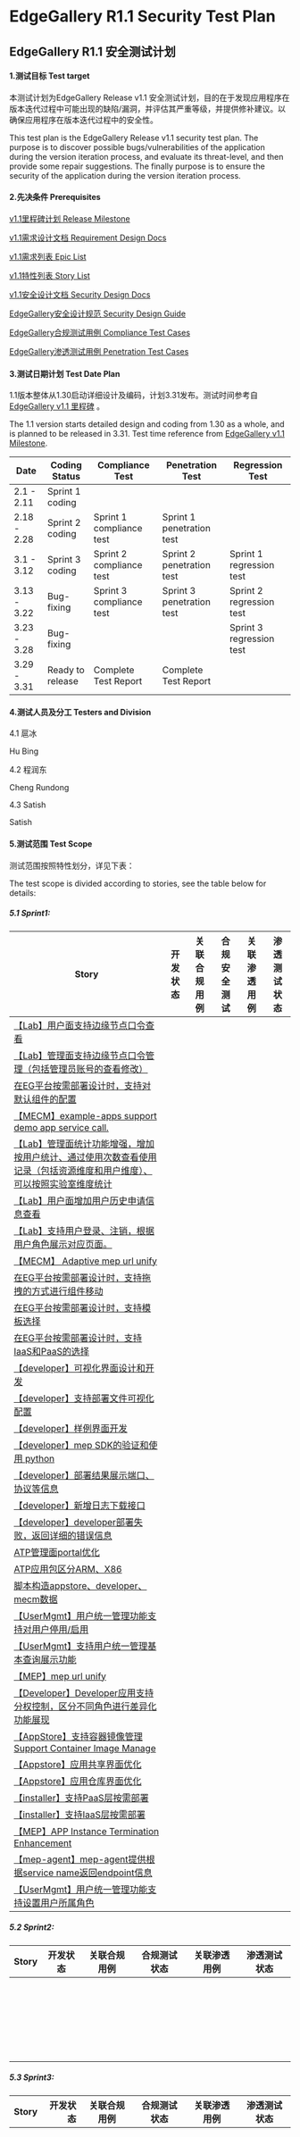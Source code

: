 # EdgeGallery R1.1 Security Test Plan

## EdgeGallery R1.1 安全测试计划



#### 1.测试目标 Test target

本测试计划为EdgeGallery Release v1.1 安全测试计划，目的在于发现应用程序在版本迭代过程中可能出现的缺陷/漏洞，并评估其严重等级，并提供修补建议。以确保应用程序在版本迭代过程中的安全性。

This test plan is the EdgeGallery Release v1.1 security test plan. The purpose is to discover possible bugs/vulnerabilities of the application during the version iteration process, and evaluate its threat-level, and then provide some repair suggestions. The finally purpose is to ensure the security of the application during the version iteration process.

#### 2.先决条件 Prerequisites

[v1.1里程碑计划 Release Milestone](https://gitee.com/edgegallery/community/blob/master/TSC/Release/v1.1/%E7%89%88%E6%9C%AC%E8%AE%A1%E5%88%92.md)

[v1.1需求设计文档 Requirement Design Docs](https://gitee.com/edgegallery/community/tree/master/Architecture%20WG/Requirements/v1.1)

[v1.1需求列表 Epic List](https://gitee.com/OSDT/dashboard/issues?issue_type_id=238024&sort=created_at%20desc&milestone_id=92309)

[v1.1特性列表 Story List](https://gitee.com/OSDT/dashboard/issues?issue_type_id=199539&sort=created_at%20desc&milestone_id=92309)

[v1.1安全设计文档 Security Design Docs](https://gitee.com/edgegallery/community/tree/master/Security%20WG/Security%20Testing/Compliance%20Report/Version%201.1)

[EdgeGallery安全设计规范 Security Design Guide](https://gitee.com/edgegallery/community/blob/master/Security%20WG/Secure%20Design/Security%20Design%20Guide%20CN.md)

[EdgeGallery合规测试用例 Compliance Test Cases]()

[EdgeGallery渗透测试用例 Penetration Test Cases]()

#### 3.测试日期计划 Test Date Plan

1.1版本整体从1.30启动详细设计及编码，计划3.31发布。测试时间参考自 [EdgeGallery v1.1 里程碑](https://gitee.com/edgegallery/community/blob/master/TSC/Release/v1.1/%E7%89%88%E6%9C%AC%E8%AE%A1%E5%88%92.md) 。

The 1.1 version starts detailed design and coding from 1.30 as a whole, and is planned to be released in 3.31. Test time reference from [EdgeGallery v1.1 Milestone](https://gitee.com/edgegallery/community/blob/master/Security%20WG/Security%20Testing/README.md).

| Date        | Coding Status    | Compliance Test          | Penetration Test          | Regression Test            |
| ----------- | ---------------- | ------------------------ | ------------------------- | -------------------------- |
| 2.1 - 2.11  | Sprint 1 coding  |                          |                           |                            |
| 2.18 - 2.28 | Sprint 2 coding  | Sprint 1 compliance test | Sprint 1 penetration test |                            |
| 3.1 - 3.12  | Sprint 3 coding  | Sprint 2 compliance test | Sprint 2 penetration test |   Sprint 1 regression test |
| 3.13 - 3.22 | Bug-fixing       | Sprint 3 compliance test | Sprint 3 penetration test |  Sprint 2 regression test  |
| 3.23 - 3.28 | Bug-fixing       |                          |                           | Sprint 3 regression test   |
| 3.29 - 3.31 | Ready to release | Complete Test Report     | Complete Test Report      |                            |

#### 4.测试人员及分工 Testers and Division

4.1 扈冰 

Hu Bing

4.2 程润东 

Cheng Rundong

4.3 Satish

Satish

#### 5.测试范围 Test Scope

测试范围按照特性划分，详见下表：

The test scope is divided according to stories, see the table below for details:

##### 5.1  Sprint1:


| Story        | 开发状态   | 关联合规用例 |  合规安全测试  |关联渗透用例| 渗透测试状态  |
| --------   | :----:  | :----: | :----: |  :----: | :----:  |
| [【Lab】用户面支持边缘节点口令查看](https://gitee.com/OSDT/dashboard?issue_id=I34NSE) |          |              |              |              |              |
| [【Lab】管理面支持边缘节点口令管理（包括管理员账号的查看修改）](https://gitee.com/OSDT/dashboard?issue_id=I34K7E) |          |              |              |              |              |
| [在EG平台按需部署设计时，支持对默认组件的配置](https://gitee.com/OSDT/dashboard?issue_id=I34JOK) |          |              |              |              |              |
| [【MECM】example-apps support demo app service call.     ](https://gitee.com/OSDT/dashboard?issue_id=I2P8CH) |          |              |              |              |              |
| [【Lab】管理面统计功能增强，增加按用户统计、通过使用次数查看使用记录（包括资源维度和用户维度）、可以按照实验室维度统计](https://gitee.com/OSDT/dashboard?issue_id=I2NU1Y) |          |              |              |              |              |
| [【Lab】用户面增加用户历史申请信息查看](https://gitee.com/OSDT/dashboard?issue_id=I2NU1P) |          |              |              |              |              |
| [【Lab】支持用户登录、注销，根据用户角色展示对应页面。](https://gitee.com/OSDT/dashboard?issue_id=I2NU0W) |          |              |              |              |              |
| [【MECM】 Adaptive mep url unify ](https://gitee.com/OSDT/dashboard?issue_id=I2NTWF) |          |              |              |              |              |
| [在EG平台按需部署设计时，支持拖拽的方式进行组件移动](https://gitee.com/OSDT/dashboard?issue_id=I2M6B2) |          |              |              |              |              |
| [在EG平台按需部署设计时，支持模板选择](https://gitee.com/OSDT/dashboard?issue_id=I2M6AQ) | | | | | |
| [在EG平台按需部署设计时，支持IaaS和PaaS的选择 ](https://gitee.com/OSDT/dashboard?issue_id=I2M6AN) | | | | | |
| [【developer】可视化界面设计和开发](https://gitee.com/OSDT/dashboard?issue_id=I2EDT9) | | | | | |
| [【developer】支持部署文件可视化配置](https://gitee.com/OSDT/dashboard?issue_id=I2EDT4) | | | | | |
| [【developer】样例界面开发](https://gitee.com/OSDT/dashboard?issue_id=I2EDSG) | | | | | |
| [【developer】mep SDK的验证和使用 python](https://gitee.com/OSDT/dashboard?issue_id=I2EDQV) | | | | | |
| [【developer】部署结果展示端口、协议等信息](https://gitee.com/OSDT/dashboard?issue_id=I2EDPL) | | | | | |
| [【developer】新增日志下载接口](https://gitee.com/OSDT/dashboard?issue_id=I2EDP2) | | | | | |
| [【developer】developer部署失败，返回详细的错误信息](https://gitee.com/OSDT/dashboard?issue_id=I2EDP0) | | | | | |
| [ATP管理面portal优化](https://gitee.com/OSDT/dashboard?issue_id=I2EC3E) | | | | | |
| [ATP应用包区分ARM、X86](https://gitee.com/OSDT/dashboard?issue_id=I2EC1E) | | | | | |
| [脚本构造appstore、developer、mecm数据 ](https://gitee.com/OSDT/dashboard?issue_id=I2EAIG) | | | | | |
| [【UserMgmt】用户统一管理功能支持对用户停用/启用](https://gitee.com/OSDT/dashboard?issue_id=I2E9MB) | | | | | |
| [【UserMgmt】支持用户统一管理基本查询展示功能](https://gitee.com/OSDT/dashboard?issue_id=I2E9M8) | | | | | |
| [【MEP】mep url unify](https://gitee.com/OSDT/dashboard?issue_id=I2E8D5) | | | | | |
| [【Developer】Developer应用支持分权控制，区分不同角色进行差异化功能展现](https://gitee.com/OSDT/dashboard?issue_id=I2E6S7) | | | | | |
| [【AppStore】支持容器镜像管理 Support Container Image Manage](https://gitee.com/OSDT/dashboard?issue_id=I2E3T8) | | | | | |
| [【Appstore】应用共享界面优化](https://gitee.com/OSDT/dashboard?issue_id=I2E1U4) | | | | | |
| [【Appstore】应用仓库界面优化](https://gitee.com/OSDT/dashboard?issue_id=I2E1T5) | | | | | |
| [【installer】支持PaaS层按需部署](https://gitee.com/OSDT/dashboard?issue_id=I2E0SI) | | | | | |
| [【installer】支持IaaS层按需部署](https://gitee.com/OSDT/dashboard?issue_id=I2E0NU) | | | | | |
| [【MEP】APP Instance Termination Enhancement](https://gitee.com/OSDT/dashboard?issue_id=I2DQV5) | | | | | |
| [【mep-agent】mep-agent提供根据service name返回endpoint信息](https://gitee.com/OSDT/dashboard?issue_id=I2CXVE) | | | | | |
| [【UserMgmt】用户统一管理功能支持设置用户所属角色](https://gitee.com/OSDT/dashboard?issue_id=I23FRE) | | | | | |


##### 5.2  Sprint2:


| Story        | 开发状态   | 关联合规用例 | 合规测试状态 | 关联渗透用例  | 渗透测试状态  |
| :-------   | :----:  | :----: | :----: |  :----: | :----:  |
|       |          |              |              |              |              |
|       |          |              |              |              |              |
|       |          |              |              |              |              |
|       |          |              |              |              |              |
|       |          |              |              |              |              |
|       |          |              |              |              |              |
|       |          |              |              |              |              |
|       |          |              |              |              |              |
|       |          |              |              |              |              |
|       |          |              |              |              |              |
|       |          |              |              |              |              |
|       |          |              |              |              |              |
|       |          |              |              |              |              |
|       |          |              |              |              |              |
|       |          |              |              |              |              |
|       |          |              |              |              |              |
|       |          |              |              |              |              |
|       |          |              |              |              |              |
|       |          |              |              |              |              |
|       |          |              |              |              |              |
|       |          |              |              |              |              |
|       |          |              |              |              |              |
|       |          |              |              |              |              |
|       |          |              |              |              |              |
|       |          |              |              |              |              |

##### 5.3  Sprint3:

| Story        | 开发状态   | 关联合规用例 |  合规测试状态  | 关联渗透用例  | 渗透测试状态 |
| --------   | -----:  | :----: | :----:  | :----:  | :----:  |
|       |          |              |              |              |              |
|       |          |              |              |              |              |
|       |          |              |              |              |              |
|       |          |              |              |              |              |
|       |          |              |              |              |              |
|       |          |              |              |              |              |
|       |          |              |              |              |              |
|       |          |              |              |              |              |
|       |          |              |              |              |              |
|       |          |              |              |              |              |
|       |          |              |              |              |              |
|       |          |              |              |              |              |
|       |          |              |              |              |              |
|       |          |              |              |              |              |
|       |          |              |              |              |              |
|       |          |              |              |              |              |
|       |          |              |              |              |              |
|       |          |              |              |              |              |
|       |          |              |              |              |              |
|       |          |              |              |              |              |
|       |          |              |              |              |              |

#### 6.安全测试用例管理 Security Test Cases Management

安全测试用例包括 [安全合规测试用例](https://gitee.com/edgegallery/community/tree/master/Security%20WG/Security%20Testing/Design%20Compliance%20Test%20Cases) 和 [渗透测试用例](https://gitee.com/edgegallery/community/tree/master/Security%20WG/Security%20Testing/Penetration%20Test%20Cases) 。

测试用例包括：测试用例ID，测试目的，测试描述，测试工具及其配置，测试步骤，预期结果等。

测试用例模板请参考 [测试用例模板](https://gitee.com/edgegallery/community/blob/master/Security%20WG/Security%20Testing/Security%20Test%20Case%20Templeate.rst) 。

测试结果包括：通过 / 不通过

Security test cases include [Security Compliance Test Cases](https://gitee.com/edgegallery/community/tree/master/Security%20WG/Security%20Testing/Design%20Compliance%20Test%20Cases) and [Penetration Test Cases](https://gitee.com/edgegallery/community/tree/master/Security%20WG/Security%20Testing/Penetration%20Test%20Cases).

Test cases include: test case ID, test purpose, test description, test tool and configuration, test steps, expected results, etc.

Please refer to [Test Case Template](https://gitee.com/edgegallery/community/blob/master/Security%20WG/Security%20Testing/Security%20Test%20Case%20Templeate.rst) for test case templates.

Test results include: pass / fail

#### 7.缺陷/漏洞管理 Bug/vulne Management

缺陷/漏洞统一在Gitee中录入，录入方法请参考[操作指南](https://gitee.com/edgegallery/community/blob/master/Test%20WG/Test%20case-bug%20template/Gitee_test_bug_template.md)。

缺陷/漏洞优先级分为：严重，主要，次要，一般。

Bugs/vulnerabilities are entered in Gitee. Please click [operation guide](https://gitee.com/edgegallery/community/blob/master/Test%20WG/Test%20case-bug%20template/Gitee_test_bug_template.md).

The priority of bugs/vulnerabilities is divided into: serious, major, minor, and general.

#### 8.相关工具 Relative Tools

| No.  | Tool name | version   | purpose                                   | comment |
| ---- | --------- | --------- | ----------------------------------------- | ------- |
| 1    | BurpSuite | v2020.9.1 | Capture http package for analyzing        | ...     |
| 2    | OWASP ZAP | 2.9.0     | Comprehensive vulnerability scanning tool |         |
| 3    | SenInfo   | 2.0.10    | Scan for sensitive information            |         |

#### 9.手动开发测试脚本 Test scripts developed manually

| No.  | Tool name | version | purpose | comment |
| ---- | --------- | ------- | ------- | ------- |
|      | N/A       | ...     | ...     | ...     |

#### 10.测试总结 Test Summary

测试完毕后，将生成 “EdgeGallery R1.1安全测试报告”。

After the test, plain to export “EdgeGallery R1.1 Security Test Report”.


